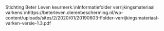 Stichting Beter Leven keurmerk.\nInformatiefolder verrijkingsmateriaal varkens.\nhttps://beterleven.dierenbescherming.nl/wp-content/uploads/sites/2/2020/01/20190603-Folder-verrijkingsmateriaal-varken-versie-1.3.pdf
